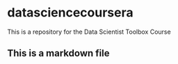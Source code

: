 datasciencecoursera
===================

This is a repository for the Data Scientist Toolbox Course

## This is a markdown file

